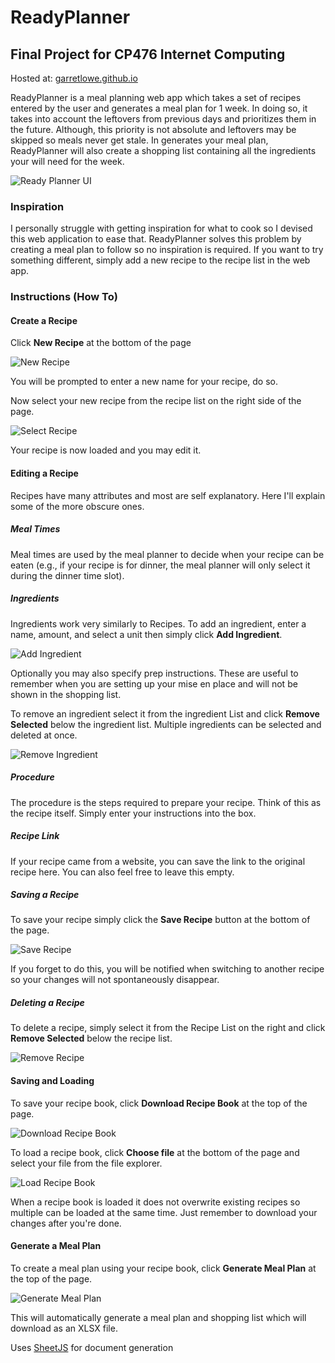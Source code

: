 # ReadyPlanner
## Final Project for CP476 Internet Computing

Hosted at: [garretlowe.github.io](https://garretlowe.github.io/readyplanner)

ReadyPlanner is a meal planning web app which takes a set of recipes entered by the user and generates a meal plan for 1 week. In doing so, it takes into account the leftovers from previous days and prioritizes them in the future. Although, this priority is not absolute and leftovers may be skipped so meals never get stale. In generates your meal plan, ReadyPlanner will also create a shopping list containing all the ingredients your will need for the week.

![Ready Planner UI](images/ready_planner.png)

### Inspiration

I personally struggle with getting inspiration for what to cook so I devised this web application to ease that. ReadyPlanner solves this problem by creating a meal plan to follow so no inspiration is required. If you want to try something different, simply add a new recipe to the recipe list in the web app.

### Instructions (How To)
#### Create a Recipe

Click **New Recipe** at the bottom of the page

![New Recipe](images/new_recipe.png)

You will be prompted to enter a new name for your recipe, do so.

Now select your new recipe from the recipe list on the right side of the page.

![Select Recipe](images/select_recipe.png)

Your recipe is now loaded and you may edit it.

#### Editing a Recipe

Recipes have many attributes and most are self explanatory. Here I'll explain some of the more obscure ones.

##### Meal Times

Meal times are used by the meal planner to decide when your recipe can be eaten (e.g., if your recipe is for dinner, the meal planner will only select it during the dinner time slot).

##### Ingredients

Ingredients work very similarly to Recipes. To add an ingredient, enter a name, amount, and select a unit then simply click **Add Ingredient**. 

![Add Ingredient](images/add_ingredient.png)

Optionally you may also specify prep instructions. These are useful to remember when you are setting up your mise en place and will not be shown in the shopping list.

To remove an ingredient select it from the ingredient List and click **Remove Selected** below the ingredient list. Multiple ingredients can be selected and deleted at once.

![Remove Ingredient](images/remove_ingredient.png)

##### Procedure

The procedure is the steps required to prepare your recipe. Think of this as the recipe itself. Simply enter your instructions into the box.

##### Recipe Link

If your recipe came from a website, you can save the link to the original recipe here. You can also feel free to leave this empty.

##### Saving a Recipe

To save your recipe simply click the **Save Recipe** button at the bottom of the page. 

![Save Recipe](images/save_recipe.png)

If you forget to do this, you will be notified when switching to another recipe so your changes will not spontaneously disappear.

##### Deleting a Recipe

To delete a recipe, simply select it from the Recipe List on the right and click **Remove Selected** below the recipe list.

![Remove Recipe](images/remove_recipe.png)

#### Saving and Loading

To save your recipe book, click **Download Recipe Book** at the top of the page.

![Download Recipe Book](images/download_recipe.png)

To load a recipe book, click **Choose file** at the bottom of the page and select your file from the file explorer.

![Load Recipe Book](images/load_recipe.png)

When a recipe book is loaded it does not overwrite existing recipes so multiple can be loaded at the same time. Just remember to download your changes after you're done.

#### Generate a Meal Plan

To create a meal plan using your recipe book, click **Generate Meal Plan** at the top of the page.

![Generate Meal Plan](images/generate_plan.png)

This will automatically generate a meal plan and shopping list which will download as an XLSX file.

Uses [SheetJS](https://github.com/SheetJS/sheetjs) for document generation
